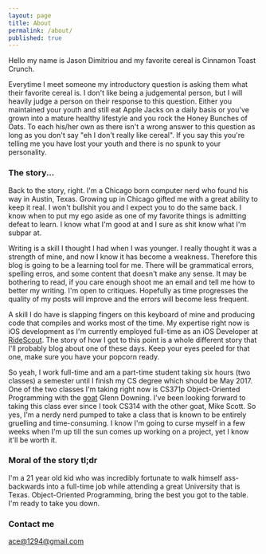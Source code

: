 ```yaml
---
layout: page
title: About
permalink: /about/
published: true
---
```



Hello my name is Jason Dimitriou and my favorite cereal is Cinnamon Toast Crunch. 

Everytime I meet someone my introductory question is asking them what their favorite cereal is. I don't like being a judgemental person, but I will heavily judge a person on their response to this question. Either you maintained your youth and still eat Apple Jacks on a daily basis or you've grown into a mature healthy lifestyle and you rock the Honey Bunches of Oats. To each his/her own as there isn't a wrong answer to this question as long as you don't say "eh I don't really like cereal". If you say this you're telling me you have lost your youth and there is no spunk to your personality. 

### The story... 

Back to the story, right. I'm a Chicago born computer nerd who found his way in Austin, Texas. Growing up in Chicago gifted me with a great ability to keep it real. I won't bullshit you and I expect you to do the same back. I know when to put my ego aside as one of my favorite things is admitting defeat to learn. I know what I'm good at and I sure as shit know what I'm subpar at. 

Writing is a skill I thought I had when I was younger. I really thought it was a strength of mine, and now I know it has become a weakness. Therefore this blog is going to be a learning tool for me. There will be grammatical errors, spelling erros, and some content that doesn't make any sense. It may be bothering to read, if you care enough shoot me an email and tell me how to better my writing. I'm open to critiques. Hopefully as time progresses the quality of my posts will improve and the errors will become less frequent.

A skill I do have is slapping fingers on this keyboard of mine and producing code that compiles and works most of the time. My expertise right now is iOS development as I'm currently employed full-time as an iOS Developer at [RideScout](http://ridescout.com/). The story of how I got to this point is a whole different story that I'll probably blog about one of these days. Keep your eyes peeled for that one, make sure you have your popcorn ready. 

So yeah, I work full-time and am a part-time student taking six hours (two classes) a semester until I finish my CS degree which should be May 2017. One of the two classes I'm taking right now is CS371p Object-Oriented Programming with the [goat](http://www.urbandictionary.com/define.php?term=goat) Glenn Downing. I've been looking forward to taking this class ever since I took CS314 with the other goat, Mike Scott. So yes, I'm a nerdy nerd pumped to take a class that is known to be entirely gruelling and time-consuming. I know I'm going to curse myself in a few weeks when I'm up till the sun comes up working on a project, yet I know it'll be worth it.

### Moral of the story tl;dr

I'm a 21 year old kid who was incredibly fortunate to walk himself ass-backwards into a full-time job while attending a great University that is Texas. Object-Oriented Programming, bring the best you got to the table. I'm ready to take you down.

### Contact me

[ace@1294@gmail.com](mailto:ace1294@gmail.com)
